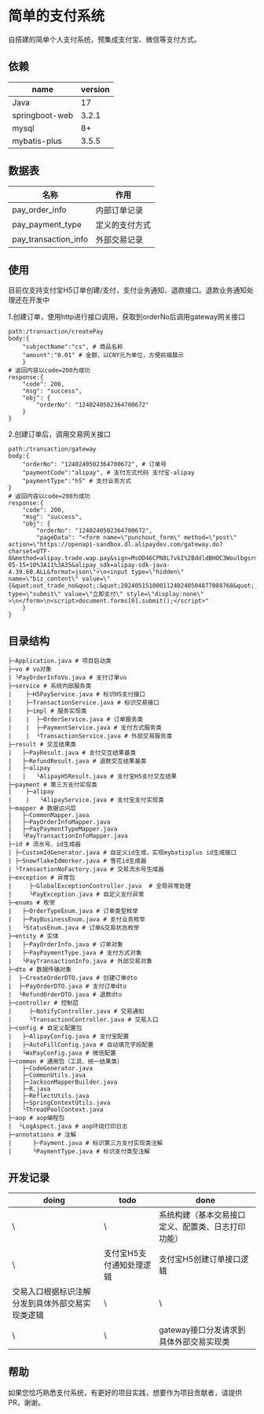 # 简单的支付系统

自搭建的简单个人支付系统，预集成支付宝、微信等支付方式。

## 依赖

| name           |version|
|----------------|---|
| Java           |17|
| springboot-web |3.2.1|
| mysql          |8+|
| mybatis-plus   |3.5.5|

## 数据表
| 名称                   | 作用     |
|----------------------|--------|
| pay_order_info       | 内部订单记录 |
| pay_payment_type     | 定义的支付方式|
| pay_transaction_info | 外部交易记录|

## 使用
目前仅支持支付宝H5订单创建/支付，支付业务通知、退款接口。退款业务通知处理还在开发中

1.创建订单，使用http进行接口调用，获取到orderNo后调用gateway网关接口
```
path:/transaction/createPay
body:{
    "subjectName":"cs", # 商品名称
    "amount":"0.01" # 金额，以CNY元为单位，方便前端展示
    }
# 返回内容以code=200为成功
response:{
    "code": 200,
    "msg": "success",
    "obj": {
        "orderNo": "1240240502364700672"
    }
}
```
2.创建订单后，调用交易网关接口
```
path:/transaction/gateway
body:{
    "orderNo": "1240240502364700672", # 订单号
    "paymentCode":"alipay", # 支付方式代码 支付宝-alipay
    "paymentType":"h5" # 支付业务方式
}
# 返回内容以code=200为成功
response:{
    "code": 200,
    "msg": "success",
    "obj": {
        "orderNo": "1240240502364700672",
        "pageData": "<form name=\"punchout_form\" method=\"post\" action=\"https://openapi-sandbox.dl.alipaydev.com/gateway.do?charset=UTF-8&method=alipay.trade.wap.pay&sign=MsOD46CPN8L7vkI%2BddldBHOC3Woulbgsrm7xhQhAIvIHHv%2F4zHXzMAfFgJIOd2xVaINhk9yY%2FF70QDd65AbU09uWpEFoAZhGNO%2BZVKz%2FkD03mblk1EhGtoeduV4MY9ugZZXT1YlETeOQ%2FGZc99lap5R0GgK%2Bgq4b88lICdDbof1YyYuN7wRYzcdMVQdVxRXotX05oHGUKsQwGJ8WzooSCKK%2B733SOQYRn47cTXYiQb3FYHAk7Qln7KyxJa%2B%2FKMl%2Bva9P3k39CEgVQCdwaKAsfMjZMg%3D%3D&version=1.0&app_id=9021000122696227&sign_type=RSA2&timestamp=2024-05-15+10%3A11%3A35&alipay_sdk=alipay-sdk-java-4.39.60.ALL&format=json\">\n<input type=\"hidden\" name=\"biz_content\" value=\"{&quot;out_trade_no&quot;:&quot;20240515100011240240504877088768&quot;,&quot;total_amount&quot;:&quot;0.01&quot;,&quot;subject&quot;:&quot;cs&quot;,&quot;product_code&quot;:&quot;QUICK_WAP_WAY&quot;}\">\n<input type=\"submit\" value=\"立即支付\" style=\"display:none\" >\n</form>\n<script>document.forms[0].submit();</script>"
    }
}
```

## 目录结构

```
├─Application.java # 项目启动类
├─vo # vo对象
| └PayOrderInfoVo.java # 支付订单vo
├─service # 系统内部服务类
|    ├─H5PayService.java # 标识H5支付接口
|    ├─TransactionService.java # 标识交易接口
|    ├─impl # 服务实现类
|    |  ├─OrderService.java # 订单服务类
|    |  ├─PaymentService.java # 支付方式服务类
|    |  └TransactionService.java # 外部交易服务类
├─result # 交互结果类
|   ├─PayResult.java # 支付交互结果基类
|   ├─RefundResult.java # 退款交互结果基类
|   ├─alipay 
|   |   └AlipayH5Result.java # 支付宝H5支付交互结果
├─payment # 第三方支付实现类
|    ├─alipay
|    |   └AlipayService.java # 支付宝支付实现类
├─mapper # 数据访问层
|   ├─CommonMapper.java
|   ├─PayOrderInfoMapper.java
|   ├─PayPaymentTypeMapper.java
|   └PayTransactionInfoMapper.java
├─id # 流水号、id生成器
| ├─CustomIdGenerator.java # 自定义id生成，实现mybatisplus id生成接口
| ├─SnowflakeIdWorker.java # 雪花id生成器
| └TransactionNoFactory.java # 交易流水号生成器
├─exception # 异常包
|     ├─GlobalExceptionController.java  # 全局异常处理
|     └PayException.java # 自定义支付异常
├─enums # 枚举
|   ├─OrderTypeEnum.java # 订单类型枚举
|   ├─PayBusinessEnum.java # 支付业务枚举
|   └StatusEnum.java # 订单&交易状态枚举
├─entity # 实体
|   ├─PayOrderInfo.java # 订单对象
|   ├─PayPaymentType.java # 支付方式对象
|   └PayTransactionInfo.java # 外部交易对象
├─dto # 数据传输对象
|  ├─CreateOrderDTO.java # 创建订单dto
|  ├─PayOrderDTO.java # 支付订单dto
|  └RefundOrderDTO.java # 退款dto
├─controller # 控制层
|     ├─NotifyController.java # 交易通知
|     └TransactionController.java # 交易入口
├─config # 自定义配置包
|   ├─AlipayConfig.java # 支付宝配置
|   ├─AutoFillConfig.java # 自动填充字段配置
|   └WxPayConfig.java # 微信配置
├─common # 通用包（工具、统一结果类）
|   ├─CodeGenerator.java
|   ├─CommonUtils.java
|   ├─JacksonMapperBuilder.java
|   ├─R.java
|   ├─ReflectUtils.java
|   ├─SpringContextUtils.java
|   └ThreadPoolContext.java
├─aop # aop编程包
|  └LogAspect.java # aop环绕打印日志
├─annotations # 注解
|      ├─Payment.java # 标识第三方支付实现类注解
|      └PaymentType.java # 标识支付类型注解
```


## 开发记录

| doing                    | todo                     | done                      |
|--------------------------| ------------------------ |---------------------------|
| \                        | \                        | 系统构建（基本交易接口定义、配置类、日志打印功能） |
| \                        | 支付宝H5支付通知处理逻辑 | 支付宝H5创建订单接口逻辑             |
| 交易入口根据标识注解分发到具体外部交易实现类逻辑 | \                        | \                         |
| \                        | \                        | gateway接口分发请求到具体外部交易实现类   |

## 帮助
如果您恰巧熟悉支付系统，有更好的项目实践，想要作为项目贡献者，请提供PR，谢谢。
